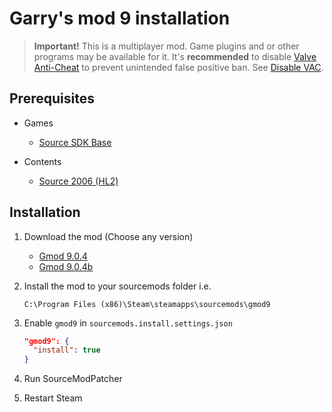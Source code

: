 # Garry's mod 9 installation

> **Important!** This is a multiplayer mod. Game plugins and or other programs may be available for it. It's **recommended** to disable [Valve Anti-Cheat](https://developer.valvesoftware.com/wiki/Valve_Anti-Cheat) to prevent unintended false positive ban. See [Disable VAC](../disable-vac.md).

## Prerequisites

- Games
  - [Source SDK Base](../../../game-installation/game-installation/source-sdk-base.md)

- Contents
  - [Source 2006 (HL2)](../../../SourceContentInstaller/v0/content-installation/source-2006.md#hl2-content)

## Installation

1. Download the mod (Choose any version)

   - [Gmod 9.0.4](https://www.moddb.com/mods/garrys-mod/downloads/gmod-904)
   - [Gmod 9.0.4b](https://github.com/malortie/SourceModPatcher-Mods-Registry/releases/download/downloads/gmod_9_0_4b.exe)

2. Install the mod to your sourcemods folder i.e.

   ```text
   C:\Program Files (x86)\Steam\steamapps\sourcemods\gmod9
   ```

3. Enable `gmod9` in `sourcemods.install.settings.json`

   ```json
   "gmod9": {
     "install": true
   }
   ```

4. Run SourceModPatcher
5. Restart Steam
